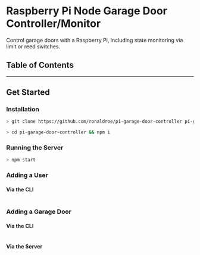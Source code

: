 # Raspberry Pi Node Garage Door Controller/Monitor

Control garage doors with a Raspberry Pi, including state monitoring via limit or reed switches.

## Table of Contents



---------------------

## Get Started

### Installation

```bash
> git clone https://github.com/ronaldroe/pi-garage-door-controller pi-garage-door-controller

> cd pi-garage-door-controller && npm i
```

### Running the Server

```bash
> npm start
```

### Adding a User

#### Via the CLI

```bash

```

### Adding a Garage Door

#### Via the CLI

```bash

```

#### Via the Server

```json

```

